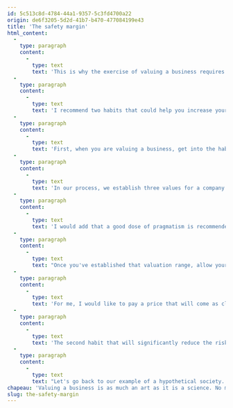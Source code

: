 ```yaml
---
id: 5c513c8d-4784-44a1-9357-5c3fd4700a22
origin: de6f3205-5d2d-41b7-b470-477084199e43
title: 'The safety margin'
html_content:
  -
    type: paragraph
    content:
      -
        type: text
        text: 'This is why the exercise of valuing a business requires a great deal of humility and a comfortable margin of safety.'
  -
    type: paragraph
    content:
      -
        type: text
        text: 'I recommend two habits that could help you increase your safety margin and reduce the mistakes you make when evaluating potential investments.'
  -
    type: paragraph
    content:
      -
        type: text
        text: 'First, when you are valuing a business, get into the habit of setting a wide valuation range. Establishing a seemingly precise valuation, say, a valuation of $48.76 for a security, is in my opinion a dangerous exercise that fosters a false sense of confidence and security.'
  -
    type: paragraph
    content:
      -
        type: text
        text: 'In our process, we establish three values for a company according to three possible scenarios: a pessimistic, a realistic and an optimistic one. We then attempt to weight each of these assessments according to the probability that we see for each scenario. So, for example, we could arrive at a valuation of $40 in a pessimistic scenario (with a probability of 25%, for example), of $60 in a realistic scenario (50% probability) and of $80 in an optimistic scenario (25% probability). In this example, we would arrive at a weighted assessment of $60 ((25% * $40) + (50% * $60) + (25% * $80)). But more importantly, we would have a valuation range between $40 and $80.'
  -
    type: paragraph
    content:
      -
        type: text
        text: 'I would add that a good dose of pragmatism is recommended in performing a stock valuation, even in the optimistic scenario.'
  -
    type: paragraph
    content:
      -
        type: text
        text: "Once you've established that valuation range, allow yourself a good margin of safety by buying at a price significantly lower than your valuation. In the example above where the valuation range was between $40 and $80 and a weighted valuation of $60, what price would you be willing to pay for the security?"
  -
    type: paragraph
    content:
      -
        type: text
        text: 'For me, I would like to pay a price that will come as close as possible to $40. Ideally, in our management, we will attempt to achieve a discount of at least 20% from our weighted valuation. In the hypothetical case presented, we would be interested in buying for $50 or less. At such a price, we would be looking at a potential return of 20% over our weighted valuation of the company. At $45, the stock would seem even more attractive to us as we would then be looking at a potential return of around 33% while our downside risk (based on our pessimistic scenario) would be just over 10%.'
  -
    type: paragraph
    content:
      -
        type: text
        text: 'The second habit that will significantly reduce the risk of error is to bet exclusively on high-quality company securities (I will write about this in a future blog). By investing in a quality company whose business model is protected by high barriers to entry and which has a high probability of continuing to grow over the long term, the importance of your initial valuation will decrease appreciably over time. Indeed, a company that succeeds in growing its earnings per share at an attractive rate for several years will see its intrinsic value increase significantly during this period.'
  -
    type: paragraph
    content:
      -
        type: text
        text: "Let's go back to our example of a hypothetical society. Suppose that you made an initial valuation error by valuing it at $60 when its true value was $40. If this company succeeds in increasing its earnings per share by an average of 10% per year in subsequent years, it can be assumed that its intrinsic valuation will increase in tandem with its earnings. After two years, this value will likely have increased to $48.50. After five years, it will be around $64.50."
chapeau: 'Valuing a business is as much an art as it is a science. No matter how complex are the mathematical models used, the valuation of a business depends in large part on how we project its future free cash flow. However, as Yogi Berra once said, "it’s tough to make predictions, especially about the future".'
slug: the-safety-margin
---
```

